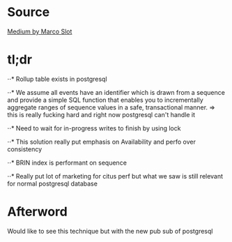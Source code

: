 # Source

[Medium by Marco Slot](https://www.citusdata.com/blog/2018/06/14/scalable-incremental-data-aggregation/)

# tl;dr

⋅⋅* Rollup table exists in postgresql

⋅⋅* We assume all events have an identifier which is drawn from a sequence and provide a simple SQL function that enables you to incrementally aggregate ranges of sequence values in a safe, transactional manner. => this is really fucking hard and right now postgresql can't handle it

⋅⋅* Need to wait for in-progress writes to finish by using lock

⋅⋅* This solution really put emphasis on Availability and perfo over consistency

⋅⋅* BRIN index is performant on sequence

⋅⋅* Really put lot of marketing for citus perf but what we saw is still relevant for normal postgresql database

# Afterword

Would like to see this technique but with the new pub sub of postgresql
